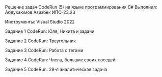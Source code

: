 Решение задач CodeRun (5) на языке программирования C#
Выполнил: Абдукаюмов Азизбек ИПО-23.23

Инструменты: Visual Studio 2022



Задание 1
CodeRun: Юля, Никита и задачи



Задание 2
CodeRun: Треугольник



Задание 3
CodeRun: Работа с тегами



Задание 4
CodeRun: Числа, большие своих соседей



Задание 5
CodeRun: 29-я аналитическая задача

